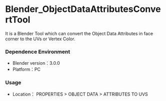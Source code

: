 # Blender_ObjectDataAttributesConvertTool
It is a Blender Tool which can convert the Object Data Attributes in face corner to the UVs or Vertex Color.

### Dependence Environment
* Blender version：3.0.0
* Platform：PC

### Usage
* Location： PROPERTIES > OBJECT DATA > ATTRIBUTES TO UVS
